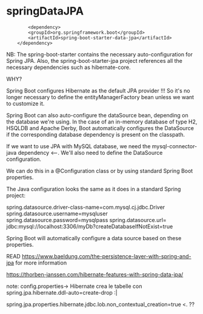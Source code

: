 # springDataJPA


    		<dependency>
			<groupId>org.springframework.boot</groupId>
			<artifactId>spring-boot-starter-data-jpa</artifactId>
		</dependency>

NB: The spring-boot-starter contains the necessary auto-configuration for Spring JPA.
Also, the spring-boot-starter-jpa project references all the necessary dependencies such as hibernate-core.

WHY?

Spring Boot configures Hibernate as the default JPA provider !!! So it's no longer necessary to define the entityManagerFactory bean
unless we want to customize it.

Spring Boot can also auto-configure the dataSource bean, depending on the database we're using.
In the case of an in-memory database of type H2, HSQLDB and Apache Derby, Boot automatically configures the DataSource if the corresponding database dependency
is present on the classpath.

If we want to use JPA with MySQL database, we need the mysql-connector-java dependency <--.
We'll also need to define the DataSource configuration.

We can do this in a @Configuration class or by using standard Spring Boot properties.

The Java configuration looks the same as it does in a standard Spring project:

spring.datasource.driver-class-name=com.mysql.cj.jdbc.Driver
spring.datasource.username=mysqluser
spring.datasource.password=mysqlpass
spring.datasource.url=
jdbc:mysql://localhost:3306/myDb?createDatabaseIfNotExist=true

Spring Boot will automatically configure a data source based on these properties.

READ https://www.baeldung.com/the-persistence-layer-with-spring-and-jpa for more information

https://thorben-janssen.com/hibernate-features-with-spring-data-jpa/

note:
config.properties-> Hibernate crea le tabelle con  spring.jpa.hibernate.ddl-auto=create-drop  :|
 
spring.jpa.properties.hibernate.jdbc.lob.non_contextual_creation=true  <. ??
